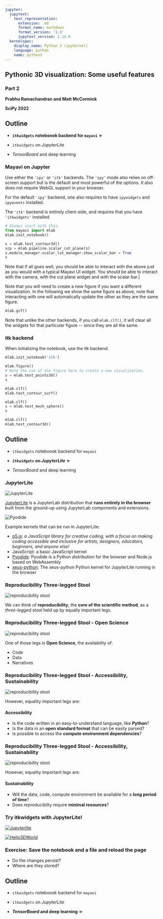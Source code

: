 ```yaml
---
jupyter:
  jupytext:
    text_representation:
      extension: .md
      format_name: markdown
      format_version: '1.3'
      jupytext_version: 1.14.0
  kernelspec:
    display_name: Python 3 (ipykernel)
    language: python
    name: python3
---
```


<!-- #region slideshow={"slide_type": "slide"} -->
## Pythonic 3D visualization: Some useful features

### Part 2

**Prabhu Ramachandran and Matt McCormick**

**SciPy 2022**

<!-- #endregion -->

<!-- #region slideshow={"slide_type": "slide"} -->
## Outline

- **`itkwidgets` noteboook backend for `mayavi`** $\Longleftarrow$

- `itkwidgets` on *JupyterLite*

- *TensorBoard* and deep learning

<!-- #endregion -->

<!-- #region slideshow={"slide_type": "slide"} -->
### Mayavi on Jupyter

Use either the `'ipy'` or `'itk'` backends.  The `'ipy'` mode also relies on off-screen support but is the default and most powerful of the options.  It also does not require WebGL support in your browser.

For the default `'ipy'` backend, one also requires to have `ipywidgets` and `ipyevents` installed.

The `'itk'` backend is entirely client-side, and requires that you have `'itkwidgets'` installed.
<!-- #endregion -->

```python slideshow={"slide_type": "slide"}
# Always start with this.
from mayavi import mlab
mlab.init_notebook()
```

```python slideshow={"slide_type": "slide"}
s = mlab.test_contour3d()
scp = mlab.pipeline.scalar_cut_plane(s)
s.module_manager.scalar_lut_manager.show_scalar_bar = True
s
```

<!-- #region slideshow={"slide_type": "fragment"} -->
Note that if all goes well, you should be able to interact with the above just as you would with a typical Mayavi UI widget.  You should be able to interact with the camera, with the cut plane widget and with the scalar bar.|
<!-- #endregion -->

<!-- #region slideshow={"slide_type": "slide"} -->
Note that you will need to create a new figure if you want a different visualization.  In the following we show the same figure as above, note that interacting with one will automatically update the other as they are the same figure.
<!-- #endregion -->

```python slideshow={"slide_type": "fragment"}
mlab.gcf()
```

<!-- #region slideshow={"slide_type": "fragment"} -->
Note that unlike the other backends, if you call `mlab.clf()`, it will clear all the widgets for that particular figure -- since they are all the same.
<!-- #endregion -->

<!-- #region slideshow={"slide_type": "slide"} -->
### itk backend

When initializing the notebook, use the itk backend.
<!-- #endregion -->

```python slideshow={"slide_type": "fragment"}
mlab.init_notebook('itk')
```

```python slideshow={"slide_type": "slide"}
mlab.figure()
# Note the use of the figure here to create a new visualization.
s = mlab.test_points3d()
s
```

```python slideshow={"slide_type": "slide"}
mlab.clf()
mlab.test_contour_surf()
```

```python slideshow={"slide_type": "slide"}
mlab.clf()
s = mlab.test_mesh_sphere()
s
```

```python slideshow={"slide_type": "slide"}
mlab.clf()
mlab.test_contour3d()
```

<!-- #region slideshow={"slide_type": "slide"} -->
## Outline

- `itkwidgets` noteboook backend for `mayavi`

- **`itkwidgets` on *JupyterLite*** $\Longleftarrow$

- *TensorBoard* and deep learning

<!-- #endregion -->

<!-- #region slideshow={"slide_type": "slide"} -->
### JupyterLite

![JupyterLite](https://jupyterlite.readthedocs.io/en/latest/_static/wordmark.svg)

[JupyterLite](https://jupyterlite.readthedocs.io/en/latest/) is a JupyterLab distribution that **runs entirely in the browser** built from the ground-up using JupyterLab components and extensions.
<!-- #endregion -->

<!-- #region slideshow={"slide_type": "slide"} -->
![Pyodide](https://pyodide.org/en/stable/_static/pyodide-logo.png)

Example kernels that can be run in JupyterLite:
    
- [p5.js](https://p5js.org/): *a JavaScript library for creative coding, with a focus on making coding accessible and inclusive for artists, designers, educators, beginners, and anyone else!*
- JavaScript: a basic JavaScript kernel
- [Pyodide](https://pyodide.org/en/stable/): Pyodide is a Python distribution for the browser and Node.js based on WebAssembly
- [xeus-python](https://github.com/jupyterlite/xeus-python-kernel): The xeus-python Python kernel for JupyterLite running in the browser
<!-- #endregion -->

<!-- #region slideshow={"slide_type": "slide"} -->
### Reproducibility Three-legged Stool

![reproducibility stool](./MEDIA/reproducibility_stool/reproducibility_stool.png)

We can think of **reproducibility**, the **core of the scientific method**, as a *three-legged stool* held up by equally important legs.
<!-- #endregion -->

<!-- #region slideshow={"slide_type": "slide"} -->
### Reproducibility Three-legged Stool - Open Science

![reproducibility stool](./MEDIA/reproducibility_stool/reproducibility_stool_open_science.png)

One of those legs is **Open Science**, the availability of:

- Code
- Data
- Narratives
<!-- #endregion -->

<!-- #region slideshow={"slide_type": "slide"} -->
### Reproducibility Three-legged Stool - Accessibility, Sustainability

![reproducibility stool](./MEDIA/reproducibility_stool/reproducibility_stool_accessibility_sustainability.png)

However, equality important legs are:
<!-- #endregion -->

<!-- #region slideshow={"slide_type": "fragment"} -->
#### Accessibility

- Is the code written in an easy-to-understand language, like **Python**?
- Is the data in an **open standard format** that can be easily parsed?
- Is possible to access the **compute environment dependencies**?
<!-- #endregion -->

<!-- #region slideshow={"slide_type": "slide"} -->
### Reproducibility Three-legged Stool - Accessibility, Sustainability

![reproducibility stool](./MEDIA/reproducibility_stool/reproducibility_stool_accessibility_sustainability.png)

However, equality important legs are:
<!-- #endregion -->

<!-- #region slideshow={"slide_type": "fragment"} -->
#### Sustainability

- Will the data, code, compute environment be available for a **long period of time**?
- Does reproducibilty require **minimal resources**?
<!-- #endregion -->

<!-- #region slideshow={"slide_type": "slide"} -->
### Try itkwidgets with JupyterLite!

<a href="https://itkwidgets.readthedocs.io/en/latest/_static/retro/notebooks/?path=Hello3DWorld.ipynb" target="_blank">

![Jupyterlite](https://jupyterlite.rtfd.io/en/latest/_static/badge.svg)

![Hello3DWorld](./MEDIA/Hello3DWorldJupyterLite.gif)
</a>
<!-- #endregion -->

<!-- #region slideshow={"slide_type": "slide"} -->
### Exercise: Save the notebook and a file and reload the page

- Do the changes persist?
- Where are they stored?
<!-- #endregion -->

<!-- #region slideshow={"slide_type": "slide"} -->
## Outline

- `itkwidgets` noteboook backend for `mayavi`

- `itkwidgets` on *JupyterLite*

- ***TensorBoard* and deep learning** $\Longleftarrow$

<!-- #endregion -->
